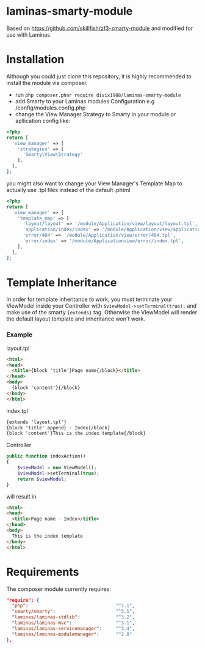 # laminas-smarty-module
Based on https://github.com/skillfish/zf3-smarty-module and modified for use with Laminas

# Installation
Although you could just clone this repository, it is highly recommended to install the module via composer.
- run `php composer.phar require divix1988/laminas-smarty-module`
- add Smarty to your Laminas modules Configuration e.g /config/modules.config.php
- change the View Manager Strategy to Smarty in your module or apllication config like:
```php
<?php
return [
  'view_manager' => [
    'strategies' => [
      'Smarty\View\Strategy'
    ],
  ],
];
```
you might also want to change your View Manager's Template Map to actually use .tpl files instead of the default .phtml
```php
<?php
return [
  'view_manager' => [
    'template_map' => [
      'layout/layout' => '/module/Application/view/layout/layout.tpl',
      'application/index/index' => '/module/Application/view/application/index/index.tpl',
      'error/404' => '/module/Application/view/error/404.tpl',
      'error/index' => '/module/Applicationview/error/index.tpl',
    ],
  ],
];
```
# Template Inheritance
In order for template inheritance to work, you must terminate your ViewModel inside your Controller with `$viewModel->setTerminal(true);` and make use of the smarty `{extends}` tag. Otherwise the ViewModel will render the default layout template and inheritance won't work.

### Example

layout.tpl
```html
<html>
<head>
  <title>{block 'title'}Page name{/block}</title>
</head>
<body>
  {block 'content'}{/block}
</body>
</html>
```
index.tpl
```html
{extends 'layout.tpl'}
{block 'title' append} - Index{/block}
{block 'content'}This is the index template{/block}
```
Controller
```php
public function indexAction()
{
    $viewModel = new ViewModel();
    $viewModel->setTerminal(true);
    return $viewModel;
}
```

will result in
```html
<html>
<head>
  <title>Page name - Index</title>
</head>
<body>
  This is the index template
</body>
</html>
```

# Requirements
The composer module currently requires:
```json
"require": {
  "php":                                "^7.1",
  "smarty/smarty":                      "^3.1",
  "laminas/laminas-stdlib":             "^3.2",
  "laminas/laminas-mvc":                "^3.1",
  "laminas/laminas-servicemanager":     "^3.4",
  "laminas/laminas-modulemanager":      "^2.8"
},
```
